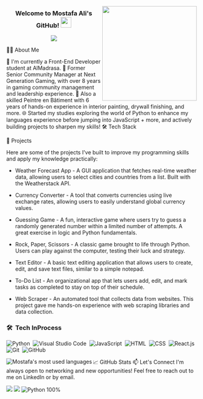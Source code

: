 <img width="250" align="right" src="https://c.tenor.com/_DOBjnGspYAAAAAM/code-coding.gif"> <h3 align="center"> Welcome to Mostafa Ali's GitHub! <img src="https://media.giphy.com/media/hvRJCLFzcasrR4ia7z/giphy.gif" width="28"> </h3> <p align="center"> <a href="https://github.com/DenverCoder1/readme-typing-svg"><img src="https://readme-typing-svg.herokuapp.com/?lines=Aspiring%20Front-End%20Developer;Ex-Senior%20Community%20Manager;Creative%20Python%20Project%20Builder;Always%20Learning%20New%20Things&font=Fira%20Code&center=true&width=500&height=45&color=blue&vCenter=true&size=22"></a> </p>
👨‍💻 About Me

🌱 I'm currently a Front-End Developer student at AlMadrasa.
💼 Former Senior Community Manager at Next Generation Gaming, with over 8 years in gaming community management and leadership experience.
🎨 Also a skilled Peintre en Bâtiment with 6 years of hands-on experience in interior painting, drywall finishing, and more.
🌐 Started my studies exploring the world of Python to enhance my languages experience before jumping into JavaScript + more, and actively building projects to sharpen my skills!
🛠️ Tech Stack
   
   

🌟 Projects

Here are some of the projects I've built to improve my programming skills and apply my knowledge practically:

- Weather Forecast App - A GUI application that fetches real-time weather data, allowing users to select cities and countries from a list. Built with the Weatherstack API.

- Currency Converter - A tool that converts currencies using live exchange rates, allowing users to easily understand global currency values.

- Guessing Game - A fun, interactive game where users try to guess a randomly generated number within a limited number of attempts. A great exercise in logic and Python fundamentals.

- Rock, Paper, Scissors - A classic game brought to life through Python. Users can play against the computer, testing their luck and strategy.

- Text Editor - A basic text editing application that allows users to create, edit, and save text files, similar to a simple notepad.

- To-Do List - An organizational app that lets users add, edit, and mark tasks as completed to stay on top of their schedule.

- Web Scraper - An automated tool that collects data from websites. This project gave me hands-on experience with web scraping libraries and data collection.

### 🛠 &nbsp;Tech InProcess
![Python](https://img.shields.io/badge/-Python%20-05122A?style=flat&logo=python)&nbsp;
![Visual Studio Code](https://img.shields.io/badge/-Visual%20Studio%20Code-05122A?style=flat&logo=visual-studio-code&logoColor=007ACC)&nbsp;
![JavaScript](https://img.shields.io/badge/-JavaScript-05122A?style=flat&logo=javascript)&nbsp;
![HTML](https://img.shields.io/badge/-HTML-05122A?style=flat&logo=HTML5)&nbsp;
![CSS](https://img.shields.io/badge/-CSS-05122A?style=flat&logo=CSS3&logoColor=1572B6)&nbsp;
![React.js](https://img.shields.io/badge/-React-05122A?style=flat&logo=react)
![Git](https://img.shields.io/badge/-Git-05122A?style=flat&logo=git)&nbsp;
![GitHub](https://img.shields.io/badge/-GitHub-05122A?style=flat&logo=github)&nbsp;

📈 GitHub Stats
<img align="left" src="https://github-readme-stats.vercel.app/api/top-langs?username=mostafa-ali&show_icons=true&locale=en&layout=compact&theme=radical" alt="Mostafa's most used languages" />
📫 Let's Connect
I'm always open to networking and new opportunities! Feel free to reach out to me on LinkedIn or by email.

<a href="https://www.linkedin.com/in/mostafa-ali-658339227/" target="_blank"><img src="https://img.shields.io/badge/-Mostafa%20Ali-0077B5?style=for-the-badge&logo=Linkedin&logoColor=white"/></a> <a href="mailto:jasonraymanpf@gmail.com" target="_blank"><img src="https://img.shields.io/badge/-Email%20Me-D14836?style=for-the-badge&logo=gmail&logoColor=white"/></a>
<img src="https://img.shields.io/badge/Python-100%25-blue?style=flat-square&logo=python" alt="Python 100%" />
